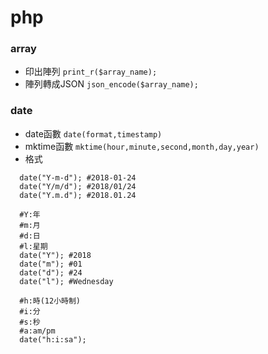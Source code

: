 # php

### array
- 印出陣列 `print_r($array_name);`
- 陣列轉成JSON `json_encode($array_name);`

### date
- date函數 `date(format,timestamp)`
- mktime函數 `mktime(hour,minute,second,month,day,year)`
- 格式
```
  date("Y-m-d"); #2018-01-24
  date("Y/m/d"); #2018/01/24
  date("Y.m.d"); #2018.01.24

  #Y:年
  #m:月
  #d:日
  #l:星期
  date("Y"); #2018
  date("m"); #01
  date("d"); #24
  date("l"); #Wednesday

  #h:時(12小時制)
  #i:分
  #s:秒
  #a:am/pm
  date("h:i:sa");
```
